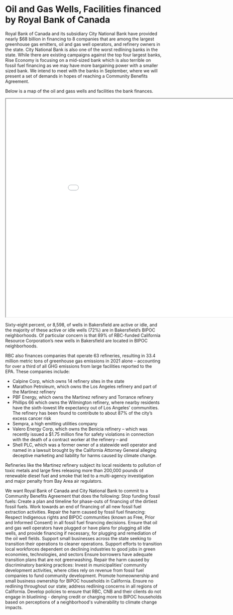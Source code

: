 # Oil and Gas Wells, Facilities financed by Royal Bank of Canada
Royal Bank of Canada and its subsidiary City National Bank have provided nearly $68 billion in financing to 8 companies that are among the largest greenhouse gas emitters, oil and gas well operators, and refinery owners in the state. City National Bank is also one of the worst redlining banks in the state. While there are existing campaigns against the top four largest banks, Rise Economy is focusing on a mid-sized bank which is also terrible on fossil fuel financing as we may have more bargaining power with a smaller sized bank. We intend to meet with the banks in September, where we will present a set of demands in hopes of reaching a Community Benefits Agreement.

Below is a map of the oil and gass wells and facilities the bank finances.

<iframe src="maptestv37.html" height="700" width="1000"></iframe>

Sixty-eight percent, or 8,598, of wells in Bakersfield are active or idle, and the majority of these active or idle wells (72%) are in Bakersfield’s BIPOC neighborhoods. Of particular concern is that 89% of RBC-funded California Resource Corporation’s new wells in Bakersfield are located in BIPOC neighborhoods. 

RBC also finances companies that operate 63 refineries, resulting in 33.4 million metric tons of greenhouse gas emissions in 2021 alone – accounting for over a third of all GHG emissions from large facilities reported to the EPA. These companies include:
 - Calpine Corp, which owns 14 refinery sites in the state
 - Marathon Petroleum, which owns the Los Angeles refinery and part of the Martinez refinery
 - PBF Energy, which owns the Martinez refinery and Torrance refinery
 - Phillips 66 which owns the Wilmington refinery, where nearby residents have the sixth-lowest life expectancy out of Los Angeles’ communities. The refinery has been found to contribute to about 87% of the city’s excess cancer risk
 - Sempra, a high emitting utilities company
 - Valero Energy Corp, which owns the Benicia refinery – which was recently issued a $1.75 million fine for safety violations in connection with the death of a contract worker at the refinery –  and
 - Shell PLC, which was a former owner of a statewide well operator and named in a lawsuit brought by the California Attorney General alleging deceptive marketing and liability for harms caused by climate change.

Refineries like the Martinez refinery subject its local residents to pollution of toxic metals and large fires releasing more than 200,000 pounds of renewable diesel fuel and smoke that led to a multi-agency investigation and major penalty from Bay Area air regulators. 

We want Royal Bank of Canada and City National Bank to commit to a Community Benefits Agreement that does the following:
Stop funding fossil fuels:
Create a plan and timeline for phase-outs of financing of the dirtiest fossil fuels. Work towards an end of financing of all new fossil fuel extraction activities.
Repair the harm caused by fossil fuel financing:
Respect Indigenous rights and BIPOC communities (known as Free, Prior and Informed Consent) in all fossil fuel financing decisions.
Ensure that oil and gas well operators have plugged or have plans for plugging all idle wells, and provide financing if necessary, for plugging and remediation of the oil well fields.
Support small businesses across the state seeking to transition their operations to cleaner operations.
Support efforts to transition local workforces dependent on declining industries to good jobs in green economies, technologies, and sectors
Ensure borrowers have adequate transition plans that are not greenwashing. 
Repair the harm caused by discriminatory banking practices:
Invest in municipalities’ community development activities, where cities rely on revenue from fossil fuel companies to fund community development.
Promote homeownership and small business ownership for BIPOC households in California.
Ensure no redlining throughout our state; address redlining concerns in all regions of California.
Develop policies to ensure that RBC, CNB and their clients do not engage in bluelining - denying credit or charging more to BIPOC households based on perceptions of a neighborhood's vulnerability to climate change impacts.

